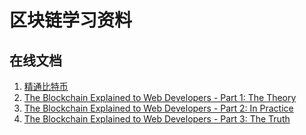 # 区块链学习资料

## 在线文档

1. [精通比特币](http://zhibimo.com/read/wang-miao/mastering-bitcoin/index.html)
2. [The Blockchain Explained to Web Developers - Part 1: The Theory](http://marmelab.com/blog/2016/04/28/blockchain-for-web-developers-the-theory.html)
3. [The Blockchain Explained to Web Developers - Part 2: In Practice](http://marmelab.com/blog/2016/05/20/blockchain-for-web-developers-in-practice.html)
4. [The Blockchain Explained to Web Developers - Part 3: The Truth](http://marmelab.com/blog/2016/06/14/blockchain-for-web-developers-the-truth.html)
